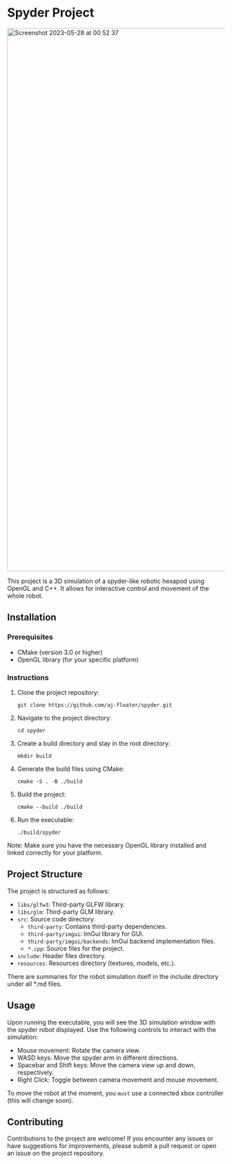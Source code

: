 # Spyder Project

<img width="1258" alt="Screenshot 2023-05-28 at 00 52 37" src="https://github.com/aj-floater/Spyder/assets/80073564/f1ff08ac-d3d2-4462-b9e1-7ce78907db57">

This project is a 3D simulation of a spyder-like robotic hexapod using OpenGL and C++. It allows for interactive control and movement of the whole robot.

## Installation

### Prerequisites
- CMake (version 3.0 or higher)
- OpenGL library (for your specific platform)

### Instructions

1. Clone the project repository:
   ```
   git clone https://github.com/aj-floater/spyder.git
   ```

2. Navigate to the project directory:
   ```
   cd spyder
   ```

3. Create a build directory and stay in the root directory:
   ```
   mkdir build
   ```

4. Generate the build files using CMake:
   ```
   cmake -S . -B ./build
   ```

5. Build the project:
   ```
   cmake --build ./build
   ```

6. Run the executable:
   ```
   ./build/spyder
   ```

Note: Make sure you have the necessary OpenGL library installed and linked correctly for your platform.

## Project Structure

The project is structured as follows:

- `libs/glfw3`: Third-party GLFW library.
- `libs/glm`: Third-party GLM library.
- `src`: Source code directory.
   - `third-party`: Contains third-party dependencies.
   - `third-party/imgui`: ImGui library for GUI.
   - `third-party/imgui/backends`: ImGui backend implementation files.
   - `*.cpp`: Source files for the project.
- `include`: Header files directory.
- `resources`: Resources directory (textures, models, etc.).

There are summaries for the robot simulation itself in the include directory under all *.md files. 

## Usage

Upon running the executable, you will see the 3D simulation window with the spyder robot displayed. Use the following controls to interact with the simulation:

- Mouse movement: Rotate the camera view.
- WASD keys: Move the spyder arm in different directions.
- Spacebar and Shift keys: Move the camera view up and down, respectively.
- Right Click: Toggle between camera movement and mouse movement.

To move the robot at the moment, you `must` use a connected xbox controller (this will change soon).

## Contributing

Contributions to the project are welcome! If you encounter any issues or have suggestions for improvements, please submit a pull request or open an issue on the project repository.
